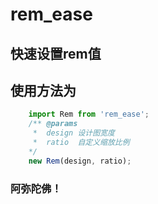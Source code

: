 # rem_ease

## 快速设置rem值

## 使用方法为  

```js
    import Rem from 'rem_ease';
    /** @params
     *  design 设计图宽度
     *  ratio  自定义缩放比例
    */
    new Rem(design, ratio);
```

### 阿弥陀佛！
